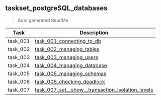 ## taskset_postgreSQL_databases

> Auto generated ReadMe

| Task     | Description                                                                                                                       |
|----------|-----------------------------------------------------------------------------------------------------------------------------------|
| task_001 | [task_001_connecting_to_db](taskset_postgreSQL_databases/task_001_connecting_to_db)                                               |
| task_002 | [task_002_managing_tables](taskset_postgreSQL_databases/task_002_managing_tables)                                                 |
| task_003 | [task_003_managing_users](taskset_postgreSQL_databases/task_003_managing_users)                                                   |
| task_004 | [task_004_managing_database](taskset_postgreSQL_databases/task_004_managing_database)                                             |
| task_005 | [task_005_managing_schemas](taskset_postgreSQL_databases/task_005_managing_schemas)                                               |
| task_006 | [task_006_checking_deadlock](taskset_postgreSQL_databases/task_006_checking_deadlock)                                             |
| task_007 | [task_007_set__show__transaction_isolation_levels](taskset_postgreSQL_databases/task_007_set__show__transaction_isolation_levels) |

